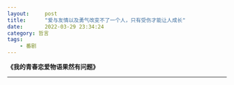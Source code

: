 ```yaml
---
layout:     post
title:      "爱与友情以及勇气改变不了一个人，只有受伤才能让人成长"
date:       2022-03-29 23:34:24
category: 哲言
tags:
    - 番剧
---
```


**《我的青春恋爱物语果然有问题》**

***
